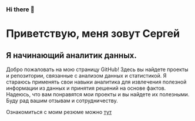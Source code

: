 ### Hi there 👋

# Приветствую, меня зовут Сергей

## Я начинающий аналитик данных.
Добро пожаловать на мою страницу GitHub! Здесь вы найдете проекты и репозитории, связанные с анализом данных и статистикой. Я стараюсь применять свои навыки аналитика для извлечения полезной информации из данных и принятия решений на основе фактов. Надеюсь, что вам понравятся мои проекты и вы найдете их полезными. Буду рад вашим отзывам и сотрудничеству.

Ознакомиться с моим резюме можно [тут]([https://hh.ru/resume/0e787523ff0c2838f80039ed1f306b61364553](https://hh.ru/resume/91efa9efff0cb9c6ab0039ed1f58446d65486f))

<!--
**Sevav/Sevav** is a ✨ _special_ ✨ repository because its `README.md` (this file) appears on your GitHub profile.

Here are some ideas to get you started:

- 🔭 I’m currently working on ...
- 🌱 I’m currently learning ...
- 👯 I’m looking to collaborate on ...
- 🤔 I’m looking for help with ...
- 💬 Ask me about ...
- 📫 How to reach me: ...
- 😄 Pronouns: ...
- ⚡ Fun fact: ...
-->
